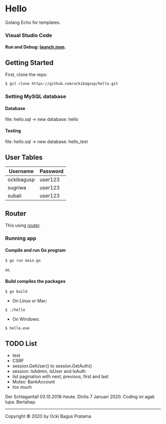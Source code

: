 # Hello
Golang Echo for templates.


### Visual Studio Code

#### Run and Debug: [launch.json](https://github.com/ockibagusp/hello/blob/master/.vscode/launch.json).


## Getting Started
First, clone the repo:
```bash
$ git clone https://github.com/ockibagusp/hello.git
```

### Setting MySQL database

#### Database 
file: hello.sql -> new database: hello

#### Testing
file: hello.sql -> new database: hello_test

## User Tables

| Username | Password |
| --- | --- |
| ockibagusp | user123 |
| sugriwa | user123 |
| subali | user123 |


## Router
This using [router](https://github.com/ockibagusp/hello/blob/master/router/router.go).


### Running app

#### Compile and run Go program
```
$ go run main.go
```

or,

#### Build compiles the packages

```
$ go build
```

- On Linux or Mac:

```
$ ./hello
```

- On  Windows:

```
$ hello.exe
```


## TODO List
- test
- CSRF
- session.GetUser() to session.GetAuth()
- session: IsAdmin, IsUser and IsAuth
- list pagination with next, previous, first and last
- Mutex: BankAccount
- too much


Der Schlaganfall 03.10.2018-heute. Dirilis 7 Januari 2020. Coding ini agak lupa. Bertahap.

---

Copyright © 2020 by Ocki Bagus Pratama
